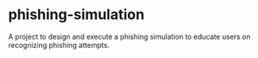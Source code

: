 # phishing-simulation
A project to design and execute a phishing simulation to educate users on recognizing phishing attempts.

